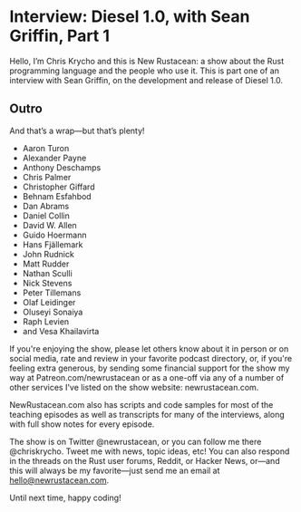 # Interview: Diesel 1.0, with Sean Griffin, Part 1

Hello, I’m Chris Krycho and this is New Rustacean: a show about the Rust programming language and the people who use it. This is part one of an interview with Sean Griffin, on the development and release of Diesel 1.0.

## Outro

And that’s a wrap—but that’s plenty!

* Aaron Turon
* Alexander Payne
* Anthony Deschamps
* Chris Palmer
* Christopher Giffard
* Behnam Esfahbod
* Dan Abrams
* Daniel Collin
* David W. Allen
* Guido Hoermann
* Hans Fjällemark
* John Rudnick
* Matt Rudder
* Nathan Sculli
* Nick Stevens
* Peter Tillemans
* Olaf Leidinger
* Oluseyi Sonaiya
* Raph Levien
* and Vesa Khailavirta

If you're enjoying the show, please let others know about it in person or on social media, rate and review in your favorite podcast directory, or, if you're feeling extra generous, by sending some financial support for the show my way at Patreon.com/newrustacean or as a one-off via any of a number of other services I've listed on the show website: newrustacean.com.

NewRustacean.com also has scripts and code samples for most of the teaching episodes as well as transcripts for many of the interviews, along with full show notes for every episode.

The show is on Twitter @newrustacean, or you can follow me there @chriskrycho. Tweet me with news, topic ideas, etc! You can also respond in the threads on the Rust user forums, Reddit, or Hacker News, or—and this will always be my favorite—just send me an email at hello@newrustacean.com.

Until next time, happy coding!
